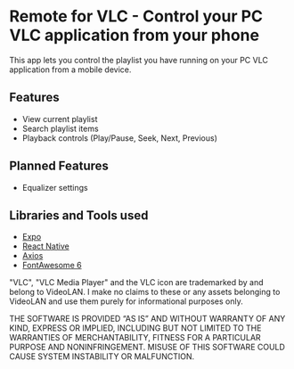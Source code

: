 # Remote for VLC - Control your PC VLC application from your phone

This app lets you control the playlist you have running on your PC VLC application from a mobile device.


## Features
- View current playlist
- Search playlist items
- Playback controls (Play/Pause, Seek, Next, Previous)

## Planned Features
- Equalizer settings

## Libraries and Tools used
- [Expo](https://expo.dev/)
- [React Native](https://reactnative.dev/)
- [Axios](https://github.com/axios/axios)
- [FontAwesome 6](https://fontawesome.com/)

"VLC", "VLC Media Player" and the VLC icon are trademarked by and belong to VideoLAN. I make no claims to these or any assets belonging to VideoLAN and use them purely for informational purposes only.

THE SOFTWARE IS PROVIDED “AS IS” AND WITHOUT WARRANTY OF ANY KIND, EXPRESS OR IMPLIED, INCLUDING BUT NOT LIMITED TO THE WARRANTIES OF MERCHANTABILITY, FITNESS FOR A PARTICULAR PURPOSE AND NONINFRINGEMENT. MISUSE OF THIS SOFTWARE COULD CAUSE SYSTEM INSTABILITY OR MALFUNCTION.